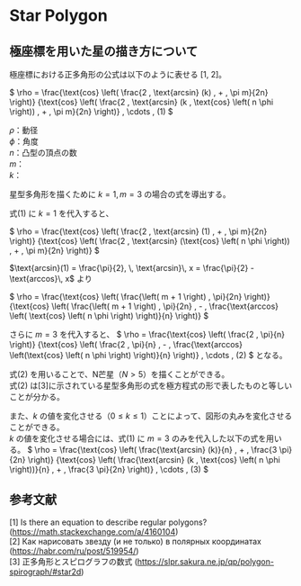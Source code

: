 # Star Polygon

<script id="MathJax-script" async src="https://cdn.jsdelivr.net/npm/mathjax@3/es5/tex-mml-chtml.js"></script>
<script>
MathJax = {
  tex: {
    inlineMath: [['$', '$'], ['\\(', '\\)']],
    packages: ['base', 'newcommand', 'configMacros']
  },
  svg: {
    fontCache: 'global'
  }
};
</script>

## 極座標を用いた星の描き方について
極座標における正多角形の公式は以下のように表せる [1, 2]。

$
\rho = \frac{\text{cos} \left( \frac{2 \, \text{arcsin} (k) \, + \, \pi m}{2n} \right)}
            {\text{cos} \left( \frac{2 \, \text{arcsin} (k \, \text{cos} \left( n \phi \right)) \, + \, \pi m}{2n} \right)}
\, \cdots \, (1)
$

$\rho$：動径  
$\phi$：角度  
$n$：凸型の頂点の数  
$m$：  
$k$：

星型多角形を描くために $k = 1, m = 3$ の場合の式を導出する。

式(1) に $k = 1$ を代入すると、

$
\rho = \frac{\text{cos} \left( \frac{2 \, \text{arcsin} (1) \, + \, \pi m}{2n} \right)}
            {\text{cos} \left( \frac{2 \, \text{arcsin} (\text{cos} \left( n \phi \right)) \, + \, \pi m}{2n} \right)}
$

$\text{arcsin}(1) = \frac{\pi}{2}, \, \text{arcsin}\, x = \frac{\pi}{2} - \text{arccos}\, x$
より

$
\rho = \frac{\text{cos} \left( \frac{\left( m + 1 \right) \, \pi}{2n} \right)}
            {\text{cos} \left( \frac{\left( m + 1 \right) \, \pi}{2n} \, - \, \frac{\text{arccos} \left( \text{cos} \left( n \phi \right) \right)}{n} \right)} 
$

さらに $m = 3$ を代入すると、
$
\rho = \frac{\text{cos} \left( \frac{2 \, \pi}{n} \right)}
            {\text{cos} \left( \frac{2 \, \pi}{n} \, - \, \frac{\text{arccos} \left(\text{cos} \left( n \phi \right) \right)}{n} \right)}
\, \cdots \, (2)
$
となる。

式(2) を用いることで、N芒星（$N > 5$）を描くことができる。  
式(2) は[3]に示されている星型多角形の式を極方程式の形で表したものと等しいことが分かる。

また、$k$ の値を変化させる（$0 \le k \le 1$）ことによって、図形の丸みを変化させることができる。  
$k$ の値を変化させる場合には、式(1) に $m = 3$ のみを代入した以下の式を用いる。
$
\rho = \frac{\text{cos} \left( \frac{\text{arcsin} (k)}{n} \, + \, \frac{3 \pi}{2n} \right)}
            {\text{cos} \left( \frac{\text{arcsin} (k \, \text{cos} \left( n \phi \right))}{n} \, + \, \frac{3 \pi}{2n} \right)}
\, \cdots \, (3)
$

## 参考文献
[1] Is there an equation to describe regular polygons? (https://math.stackexchange.com/a/4160104)  
[2] Как нарисовать звезду (и не только) в полярных координатах (https://habr.com/ru/post/519954/)  
[3] 正多角形とスピログラフの数式 (https://slpr.sakura.ne.jp/qp/polygon-spirograph/#star2d)  
